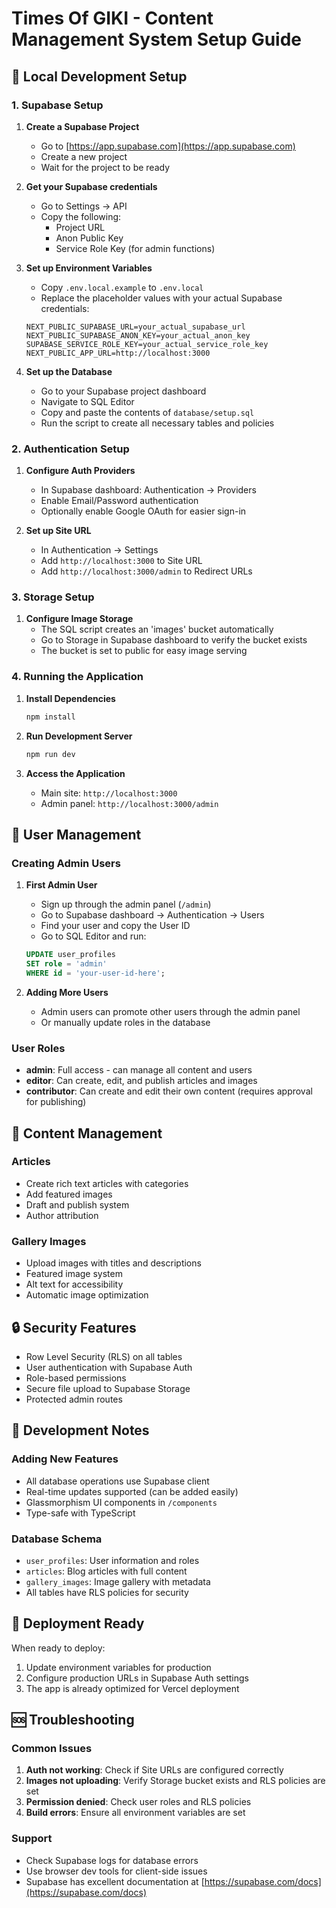 # Times Of GIKI - Content Management System Setup Guide

## 🚀 Local Development Setup

### 1. Supabase Setup

1. **Create a Supabase Project**
   - Go to [https://app.supabase.com](https://app.supabase.com)
   - Create a new project
   - Wait for the project to be ready

2. **Get your Supabase credentials**
   - Go to Settings → API
   - Copy the following:
     - Project URL
     - Anon Public Key
     - Service Role Key (for admin functions)

3. **Set up Environment Variables**
   - Copy `.env.local.example` to `.env.local`
   - Replace the placeholder values with your actual Supabase credentials:
   ```env
   NEXT_PUBLIC_SUPABASE_URL=your_actual_supabase_url
   NEXT_PUBLIC_SUPABASE_ANON_KEY=your_actual_anon_key
   SUPABASE_SERVICE_ROLE_KEY=your_actual_service_role_key
   NEXT_PUBLIC_APP_URL=http://localhost:3000
   ```

4. **Set up the Database**
   - Go to your Supabase project dashboard
   - Navigate to SQL Editor
   - Copy and paste the contents of `database/setup.sql`
   - Run the script to create all necessary tables and policies

### 2. Authentication Setup

1. **Configure Auth Providers**
   - In Supabase dashboard: Authentication → Providers
   - Enable Email/Password authentication
   - Optionally enable Google OAuth for easier sign-in

2. **Set up Site URL**
   - In Authentication → Settings
   - Add `http://localhost:3000` to Site URL
   - Add `http://localhost:3000/admin` to Redirect URLs

### 3. Storage Setup

1. **Configure Image Storage**
   - The SQL script creates an 'images' bucket automatically
   - Go to Storage in Supabase dashboard to verify the bucket exists
   - The bucket is set to public for easy image serving

### 4. Running the Application

1. **Install Dependencies**
   ```bash
   npm install
   ```

2. **Run Development Server**
   ```bash
   npm run dev
   ```

3. **Access the Application**
   - Main site: `http://localhost:3000`
   - Admin panel: `http://localhost:3000/admin`

## 👥 User Management

### Creating Admin Users

1. **First Admin User**
   - Sign up through the admin panel (`/admin`)
   - Go to Supabase dashboard → Authentication → Users
   - Find your user and copy the User ID
   - Go to SQL Editor and run:
   ```sql
   UPDATE user_profiles 
   SET role = 'admin' 
   WHERE id = 'your-user-id-here';
   ```

2. **Adding More Users**
   - Admin users can promote other users through the admin panel
   - Or manually update roles in the database

### User Roles

- **admin**: Full access - can manage all content and users
- **editor**: Can create, edit, and publish articles and images
- **contributor**: Can create and edit their own content (requires approval for publishing)

## 📝 Content Management

### Articles
- Create rich text articles with categories
- Add featured images
- Draft and publish system
- Author attribution

### Gallery Images
- Upload images with titles and descriptions
- Featured image system
- Alt text for accessibility
- Automatic image optimization

## 🔒 Security Features

- Row Level Security (RLS) on all tables
- User authentication with Supabase Auth
- Role-based permissions
- Secure file upload to Supabase Storage
- Protected admin routes

## 🔧 Development Notes

### Adding New Features
- All database operations use Supabase client
- Real-time updates supported (can be added easily)
- Glassmorphism UI components in `/components`
- Type-safe with TypeScript

### Database Schema
- `user_profiles`: User information and roles
- `articles`: Blog articles with full content
- `gallery_images`: Image gallery with metadata
- All tables have RLS policies for security

## 📱 Deployment Ready

When ready to deploy:
1. Update environment variables for production
2. Configure production URLs in Supabase Auth settings
3. The app is already optimized for Vercel deployment

## 🆘 Troubleshooting

### Common Issues
1. **Auth not working**: Check if Site URLs are configured correctly
2. **Images not uploading**: Verify Storage bucket exists and RLS policies are set
3. **Permission denied**: Check user roles and RLS policies
4. **Build errors**: Ensure all environment variables are set

### Support
- Check Supabase logs for database errors
- Use browser dev tools for client-side issues
- Supabase has excellent documentation at [https://supabase.com/docs](https://supabase.com/docs)
